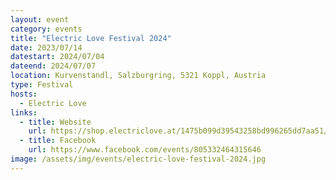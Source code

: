 ```yaml
---
layout: event
category: events
title: "Electric Love Festival 2024"
date: 2023/07/14
datestart: 2024/07/04
dateend: 2024/07/07
location: Kurvenstandl, Salzburgring, 5321 Koppl, Austria
type: Festival
hosts:
  - Electric Love
links:
  - title: Website
    url: https://shop.electriclove.at/1475b099d39543258bd996265dd7aa51/
  - title: Facebook
    url: https://www.facebook.com/events/805332464315646
image: /assets/img/events/electric-love-festival-2024.jpg
---
```

